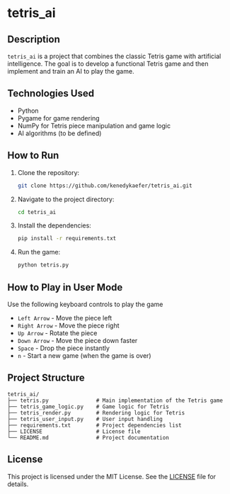 # tetris_ai

## Description

`tetris_ai` is a project that combines the classic Tetris game with artificial intelligence. The goal is to develop a functional Tetris game and then implement and train an AI to play the game.

## Technologies Used

- Python
- Pygame for game rendering 
- NumPy for Tetris piece manipulation and game logic
- AI algorithms (to be defined)

## How to Run

1. Clone the repository:
    ```bash
    git clone https://github.com/kenedykaefer/tetris_ai.git 
    ```

2. Navigate to the project directory:
    ```bash
    cd tetris_ai
    ```

3. Install the dependencies:
    ```bash
    pip install -r requirements.txt
    ```

4. Run the game:
    ```bash
    python tetris.py
    ```
## How to Play in User Mode

Use the following keyboard controls to play the game 

- `Left Arrow` - Move the piece left
- `Right Arrow` - Move the piece right
- `Up Arrow` - Rotate the piece
- `Down Arrow` - Move the piece down faster
- `Space` - Drop the piece instantly
- `n` - Start a new game (when the game is over)

## Project Structure
```
tetris_ai/
├── tetris.py               # Main implementation of the Tetris game
├── tetris_game_logic.py    # Game logic for Tetris
├── tetris_render.py        # Rendering logic for Tetris
├── tetris_user_input.py    # User input handling
├── requirements.txt        # Project dependencies list
├── LICENSE                 # License file
└── README.md               # Project documentation
```

## License

This project is licensed under the MIT License. See the [LICENSE](LICENSE) file for details.
